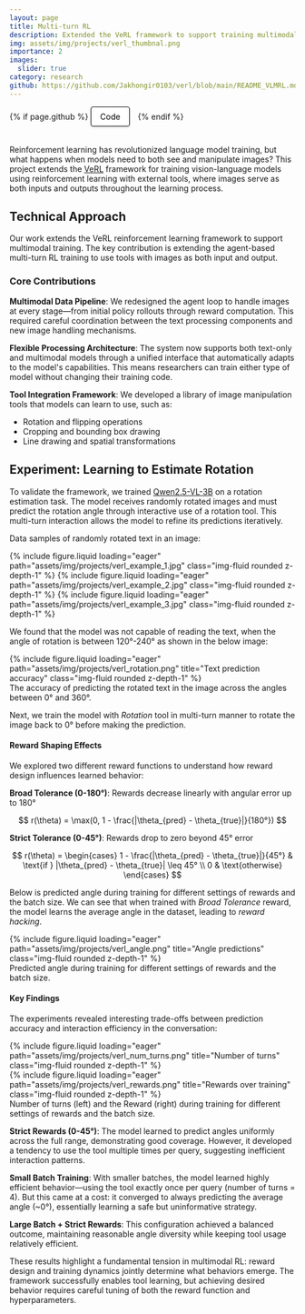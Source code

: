 ```yaml
---
layout: page
title: Multi-turn RL
description: Extended the VeRL framework to support training multimodal models with multi-turn reinforcement learning with external tools.
img: assets/img/projects/verl_thumbnal.png
importance: 2
images:
  slider: true
category: research
github: https://github.com/Jakhongir0103/verl/blob/main/README_VLMRL.md
---
```


<!-- Project Links/Buttons -->
<div class="links" style="margin-bottom: 2rem;">
  {% if page.github %}
    <a href="{{ page.github }}" class="btn btn-primary btn-sm" role="button" target="_blank" style="background-color: white !important; border: 1px solid black !important; color: black !important; padding: 8px 16px; border-radius: 4px; text-decoration: none; display: inline-block; margin-right: 10px; box-shadow: 0 2px 4px rgba(0,0,0,0.1);">
      <i class="fab fa-github"></i> Code
    </a>
  {% endif %}
</div>

Reinforcement learning has revolutionized language model training, but what happens when models need to both see and manipulate images? This project extends the [VeRL](https://github.com/volcengine/verl) framework for training vision-language models using reinforcement learning with external tools, where images serve as both inputs and outputs throughout the learning process.

## Technical Approach

Our work extends the VeRL reinforcement learning framework to support multimodal training. The key contribution is extending the agent-based multi-turn RL training to use tools with images as both input and output.

### Core Contributions

**Multimodal Data Pipeline**: We redesigned the agent loop to handle images at every stage—from initial policy rollouts through reward computation. This required careful coordination between the text processing components and new image handling mechanisms.

**Flexible Processing Architecture**: The system now supports both text-only and multimodal models through a unified interface that automatically adapts to the model's capabilities. This means researchers can train either type of model without changing their training code.

**Tool Integration Framework**: We developed a library of image manipulation tools that models can learn to use, such as:
- Rotation and flipping operations
- Cropping and bounding box drawing
- Line drawing and spatial transformations

## Experiment: Learning to Estimate Rotation

To validate the framework, we trained [Qwen2.5-VL-3B](https://huggingface.co/Qwen/Qwen2.5-VL-3B-Instruct) on a rotation estimation task. The model receives randomly rotated images and must predict the rotation angle through interactive use of a rotation tool. This multi-turn interaction allows the model to refine its predictions iteratively.

Data samples of randomly rotated text in an image:

<swiper-container keyboard="true" navigation="true" pagination="true" pagination-clickable="true" pagination-dynamic-bullets="true" rewind="true">
  <swiper-slide>{% include figure.liquid loading="eager" path="assets/img/projects/verl_example_1.jpg" class="img-fluid rounded z-depth-1" %}</swiper-slide>
  <swiper-slide>{% include figure.liquid loading="eager" path="assets/img/projects/verl_example_2.jpg" class="img-fluid rounded z-depth-1" %}</swiper-slide>
  <swiper-slide>{% include figure.liquid loading="eager" path="assets/img/projects/verl_example_3.jpg" class="img-fluid rounded z-depth-1" %}</swiper-slide>
</swiper-container>

We found that the model was not capable of reading the text, when the angle of rotation is between 120°-240° as shown in the below image:

<div class="row justify-content-sm-center">
    <div class="col-sm-8 mt-3 mt-md-0">
        {% include figure.liquid loading="eager" path="assets/img/projects/verl_rotation.png" title="Text prediction accuracy" class="img-fluid rounded z-depth-1" %}
    </div>
</div>
<div class="caption">
    The accuracy of predicting the rotated text in the image across the angles between 0° and 360°.
</div>

Next, we train the model with *Rotation* tool in multi-turn manner to rotate the image back to 0° before making the prediction.

#### Reward Shaping Effects

We explored two different reward functions to understand how reward design influences learned behavior:

**Broad Tolerance (0-180°)**: Rewards decrease linearly with angular error up to 180°

$$
r(\theta) = \max(0, 1 - \frac{|\theta_{pred} - \theta_{true}|}{180°})
$$

**Strict Tolerance (0-45°)**: Rewards drop to zero beyond 45° error

$$
r(\theta) = \begin{cases} 1 - \frac{|\theta_{pred} - \theta_{true}|}{45°} & \text{if } |\theta_{pred} - \theta_{true}| \leq 45° \\ 0 & \text{otherwise} \end{cases}
$$

Below is predicted angle during training for different settings of rewards and the batch size. We can see that when trained with *Broad Tolerance* reward, the model learns the average angle in the dataset, leading to *reward hacking*.

<div class="row">
    <div class="col-sm mt-3 mt-md-0">
        {% include figure.liquid loading="eager" path="assets/img/projects/verl_angle.png" title="Angle predictions" class="img-fluid rounded z-depth-1" %}
    </div>
</div>
<div class="caption">
    Predicted angle during training for different settings of rewards and the batch size.
</div>

#### Key Findings

The experiments revealed interesting trade-offs between prediction accuracy and interaction efficiency in the conversation:

<div class="row">
    <div class="col-sm mt-3 mt-md-0">
        {% include figure.liquid loading="eager" path="assets/img/projects/verl_num_turns.png" title="Number of turns" class="img-fluid rounded z-depth-1" %}
    </div>
    <div class="col-sm mt-3 mt-md-0">
        {% include figure.liquid loading="eager" path="assets/img/projects/verl_rewards.png" title="Rewards over training" class="img-fluid rounded z-depth-1" %}
    </div>
</div>
<div class="caption">
    Number of turns (left) and the Reward (right) during training for different settings of rewards and the batch size.
</div>

**Strict Rewards (0-45°)**: The model learned to predict angles uniformly across the full range, demonstrating good coverage. However, it developed a tendency to use the tool multiple times per query, suggesting inefficient interaction patterns.

**Small Batch Training**: With smaller batches, the model learned highly efficient behavior—using the tool exactly once per query (number of turns = 4). But this came at a cost: it converged to always predicting the average angle (~0°), essentially learning a safe but uninformative strategy.

**Large Batch + Strict Rewards**: This configuration achieved a balanced outcome, maintaining reasonable angle diversity while keeping tool usage relatively efficient.

These results highlight a fundamental tension in multimodal RL: reward design and training dynamics jointly determine what behaviors emerge. The framework successfully enables tool learning, but achieving desired behavior requires careful tuning of both the reward function and hyperparameters.
